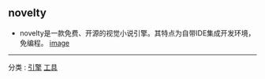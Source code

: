 ## novelty

+ novelty是一款免费、开源的视觉小说引擎。其特点为自带IDE集成开发环境，免编程。
[image](https://user-images.githubusercontent.com/29478722/176579839-98154a6c-f3a9-42d7-b80e-ed179b81a6ac.png)

---
分类 : [引擎](/分类/引擎.md) [工具](/分类/工具.md)